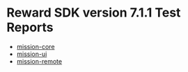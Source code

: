 # Reward SDK version 7.1.1 Test Reports

* [mission-core](mission-core/html/index.html)
* [mission-ui](mission-ui/html/index.html)
* [mission-remote](mission-remote/html/index.html)